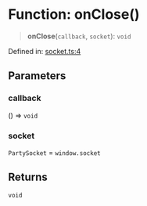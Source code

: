 # Function: onClose()

> **onClose**(`callback`, `socket`): `void`

Defined in: [socket.ts:4](https://github.com/benallfree/lab13/blob/c14b6cbe39823dfc265f5d26450ed040a344e64f/sdk/src/online/socket.ts#L4)

## Parameters

### callback

() => `void`

### socket

`PartySocket` = `window.socket`

## Returns

`void`
